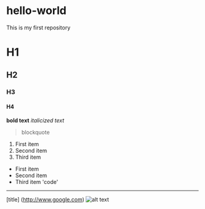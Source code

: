# hello-world
This is my first repository
# H1
## H2
### H3
#### H4
**bold text**
*italicized text*
> blockquote
1. First item
2. Second item
3. Third item
- First item
- Second item
- Third item
'code'
---
[title] (http://www.google.com)
![alt text](image.jpg)
